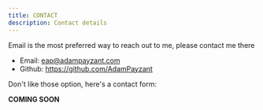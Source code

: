 ```yaml
---
title: CONTACT
description: Contact details
---
```


Email is the most preferred way to reach out to me, please contact me there

* Email: eap@adampayzant.com
* Github: https://github.com/AdamPayzant

Don't like those option, here's a contact form:

**COMING SOON**